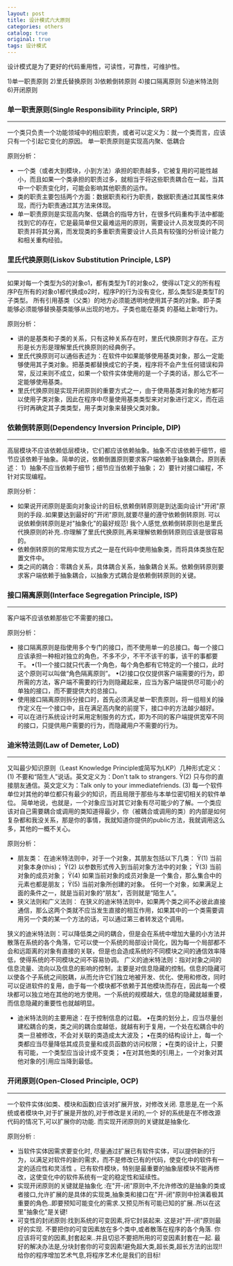 ```yaml
---
layout: post
title: 设计模式六大原则
categories: others
catalog: true
original: true
tags: 设计模式
---
```


设计模式是为了更好的代码重用性，可读性，可靠性，可维护性。 

1)单一职责原则
2)里氏替换原则
3)依赖倒转原则
4)接口隔离原则
5)迪米特法则
6)开闭原则

### 单一职责原则(Single Responsibility Principle, SRP)
--------
一个类只负责一个功能领域中的相应职责，或者可以定义为：就一个类而言，应该只有一个引起它变化的原因。
单一职责原则是实现高内聚、低耦合

原则分析：
* 一个类（或者大到模块，小到方法）承担的职责越多，它被复用的可能性越小，而且如果一个类承担的职责过多，就相当于将这些职责耦合在一起，当其中一个职责变化时，可能会影响其他职责的运作。 
* 类的职责主要包括两个方面：数据职责和行为职责，数据职责通过其属性来体现，而行为职责通过其方法来体现。
* 单一职责原则是实现高内聚、低耦合的指导方针，在很多代码重构手法中都能找到它的存在，它是最简单但又最难运用的原则，需要设计人员发现类的不同职责并将其分离，而发现类的多重职责需要设计人员具有较强的分析设计能力和相关重构经验。 

### 里氏代换原则(Liskov Substitution Principle, LSP)
--------
如果对每一个类型为S的对象o1，都有类型为T的对象o2，使得以T定义的所有程序P在所有的对象o1都代换成o2时，程序P的行为没有变化，那么类型S是类型T的子类型。
所有引用基类（父类）的地方必须能透明地使用其子类的对象。即子类能够必须能够替换基类能够从出现的地方。子类也能在基类 的基础上新增行为。

原则分析：
* 讲的是基类和子类的关系，只有这种关系存在时，里氏代换原则才存在。正方形是长方形是理解里氏代换原则的经典例子。
* 里氏代换原则可以通俗表述为：在软件中如果能够使用基类对象，那么一定能够使用其子类对象。把基类都替换成它的子类，程序将不会产生任何错误和异常，反过来则不成立，如果一个软件实体使用的是一个子类的话，那么它不一定能够使用基类。
* 里氏代换原则是实现开闭原则的重要方式之一，由于使用基类对象的地方都可以使用子类对象，因此在程序中尽量使用基类类型来对对象进行定义，而在运行时再确定其子类类型，用子类对象来替换父类对象。

### 依赖倒转原则(Dependency Inversion  Principle, DIP)
--------
高层模块不应该依赖低层模块，它们都应该依赖抽象。抽象不应该依赖于细节，细节应该依赖于抽象。简单的说，依赖倒置原则要求客户端依赖于抽象耦合。原则表述：
1）抽象不应当依赖于细节；细节应当依赖于抽象；
2）要针对接口编程，不针对实现编程。

原则分析：
* 如果说开闭原则是面向对象设计的目标,依赖倒转原则是到达面向设计"开闭"原则的手段..如果要达到最好的"开闭"原则,就要尽量的遵守依赖倒转原则. 可以说依赖倒转原则是对"抽象化"的最好规范! 我个人感觉,依赖倒转原则也是里氏代换原则的补充..你理解了里氏代换原则,再来理解依赖倒转原则应该是很容易的。
* 依赖倒转原则的常用实现方式之一是在代码中使用抽象类，而将具体类放在配置文件中。 
* 类之间的耦合：零耦合关系，具体耦合关系，抽象耦合关系。依赖倒转原则要求客户端依赖于抽象耦合，以抽象方式耦合是依赖倒转原则的关键。

### 接口隔离原则(Interface  Segregation Principle, ISP)
--------
客户端不应该依赖那些它不需要的接口。

原则分析：
* 接口隔离原则是指使用多个专门的接口，而不使用单一的总接口。每一个接口应该承担一种相对独立的角色，不多不少，不干不该干的事，该干的事都要干。
 •(1)一个接口就只代表一个角色，每个角色都有它特定的一个接口，此时这个原则可以叫做“角色隔离原则”。 
 •(2)接口仅仅提供客户端需要的行为，即所需的方法，客户端不需要的行为则隐藏起来，应当为客户端提供尽可能小的单独的接口，而不要提供大的总接口。 
* 使用接口隔离原则拆分接口时，首先必须满足单一职责原则，将一组相关的操作定义在一个接口中，且在满足高内聚的前提下，接口中的方法越少越好。
* 可以在进行系统设计时采用定制服务的方式，即为不同的客户端提供宽窄不同的接口，只提供用户需要的行为，而隐藏用户不需要的行为。

### 迪米特法则(Law of  Demeter, LoD)
--------
又叫最少知识原则（Least Knowledge Principle或简写为LKP）几种形式定义：
(1) 不要和“陌生人”说话。英文定义为：Don't talk to strangers.
Ÿ(2) 只与你的直接朋友通信。英文定义为：Talk only to your immediatefriends.
(3) 每一个软件单位对其他的单位都只有最少的知识，而且局限于那些与本单位密切相关的软件单位。
简单地说，也就是，一个对象应当对其它对象有尽可能少的了解。一个类应该对自己需要耦合或调用的类知道得最少，你（被耦合或调用的类）的内部是如何复杂都和我没关系，那是你的事情，我就知道你提供的public方法，我就调用这么多，其他的一概不关心。

原则分析：
* 朋友类：
在迪米特法则中，对于一个对象，其朋友包括以下几类：
Ÿ(1) 当前对象本身(this)；
Ÿ(2) 以参数形式传入到当前对象方法中的对象；
Ÿ(3) 当前对象的成员对象；
Ÿ(4) 如果当前对象的成员对象是一个集合，那么集合中的元素也都是朋友；
Ÿ(5) 当前对象所创建的对象。
任何一个对象，如果满足上面的条件之一，就是当前对象的“朋友”，否则就是“陌生人”。
* 狭义法则和广义法则：
在狭义的迪米特法则中，如果两个类之间不必彼此直接通信，那么这两个类就不应当发生直接的相互作用，如果其中的一个类需要调用另一个类的某一个方法的话，可以通过第三者转发这个调用。 

狭义的迪米特法则：可以降低类之间的耦合，但是会在系统中增加大量的小方法并散落在系统的各个角落，它可以使一个系统的局部设计简化，因为每一个局部都不会和远距离的对象有直接的关联，但是也会造成系统的不同模块之间的通信效率降低，使得系统的不同模块之间不容易协调。
广义的迪米特法则：指对对象之间的信息流量、流向以及信息的影响的控制，主要是对信息隐藏的控制。信息的隐藏可以使各个子系统之间脱耦，从而允许它们独立地被开发、优化、使用和修改，同时可以促进软件的复用，由于每一个模块都不依赖于其他模块而存在，因此每一个模块都可以独立地在其他的地方使用。一个系统的规模越大，信息的隐藏就越重要，而信息隐藏的重要性也就越明显。
* 迪米特法则的主要用途：在于控制信息的过载。
•在类的划分上，应当尽量创建松耦合的类，类之间的耦合度越低，就越有利于复用，一个处在松耦合中的类一旦被修改，不会对关联的类造成太大波及；
•在类的结构设计上，每一个类都应当尽量降低其成员变量和成员函数的访问权限；
•在类的设计上，只要有可能，一个类型应当设计成不变类；
•在对其他类的引用上，一个对象对其他对象的引用应当降到最低。

### 开闭原则(Open-Closed Principle, OCP)
--------
一个软件实体(如类、模块和函数)应该对扩展开放，对修改关闭. 意思是,在一个系统或者模块中,对于扩展是开放的,对于修改是关闭的,一个 好的系统是在不修改源代码的情况下,可以扩展你的功能. 而实现开闭原则的关键就是抽象化.

原则分析 :

* 当软件实体因需求要变化时, 尽量通过扩展已有软件实体，可以提供新的行为，以满足对软件的新的需求，而不是修改已有的代码，使变化中的软件有一定的适应性和灵活性 。已有软件模块，特别是最重要的抽象层模块不能再修改，这使变化中的软件系统有一定的稳定性和延续性。
* 实现开闭原则的关键就是抽象化 :在"开-闭"原则中,不允许修改的是抽象的类或者接口,允许扩展的是具体的实现类,抽象类和接口在"开-闭"原则中扮演着极其重要的角色..即要预知可能变化的需求.又预见所有可能已知的扩展..所以在这里"抽象化"是关键!
* 可变性的封闭原则:找到系统的可变因素,将它封装起来. 这是对"开-闭"原则最好的实现. 不要把你的可变因素放在多个类中,或者散落在程序的各个角落. 你应该将可变的因素,封套起来..并且切忌不要把所用的可变因素封套在一起. 最好的解决办法是,分块封套你的可变因素!避免超大类,超长类,超长方法的出现!!给你的程序增加艺术气息,将程序艺术化是我们的目标!
